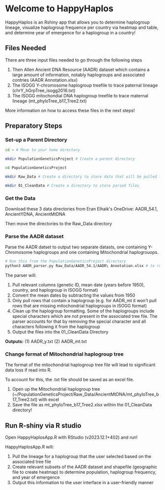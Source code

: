 # Welcome to HappyHaplos
HappyHaplos is an Rshiny app that allows you to determine haplogroup lineage, visualize haplogroup frequence per country via heatmap and table, and determine year of emergence for a haplogroup in a country!

## Files Needed
There are three input files needed to go through the following steps
1. Then Allen Ancient DNA Resource (AADR) dataset which contains a large amount of information, notably haplogroups and associated contries (AADR Annotation.xlsx)
2. The ISOGG Y-chromosome haplogroup treefile to trace paternal lineage (chrY_hGrpTree_isogg2016.txt)
3. The ISOGG mitochondial DNA haplogroup treefile to trace maternal lineage (mt_phyloTree_b17_Tree2.txt)

More information on how to access these files in the next steps!

## Preparatory Steps

### Set-up a Parent Directory
```bash
cd ~ # Move to your home directory

mkdir PopulationGeneticsProject # Create a parent directory

cd PopulationGeneticsProject

mkdir Raw_Data # Create a directory to store data that will be pulled from Eran's onedrive

mkdir 01_CleanData # Create a directory to store parsed files
```

### Get the Data
Download these 3 data directories from Eran Elhaik's OneDrive: AADR_54.1, AncientYDNA, AncientMtDNA

Then move the directories to the Raw_Data directory

### Parse the AADR dataset
Parse the AADR datset to output two separate datasts, one containing Y-Chromosome haplogroups and one containing Mitochondrial haplogrouops. 

```bash
# Run this from the PopulationGeneticsProject directory
python3 AADR_parser.py Raw_Data/AADR_54.1/AADR\ Annotation.xlsx # to run on mac, adjust how Annotation file name is written if necessary
```

The parser will:
1. Pull relevant columns (genetic ID, mean date (years before 1950), country, and haplogroup in ISOGG format)
2. Convert the mean dates by subtracting the values from 1950
2. Only pull rows that contain a haplogroup (e.g. for AADR_mt it won't pull rows that are missing mitochondrial haplogroups in ISOGG format)
3. Clean up the haplogroup formatting. Some of the haplogroups include special characters which are not present in the associated tree file. The parser accounts for that by removing the special character and all characters following it from the haplogroup
4. Output the files into the 01_CleanData Directory

**Outputs:** (1) AADR_y.txt (2) AADR_mt.txt

### Change format of Mitochondrial haplogroup tree
The format of the mitochondrial haplogroup tree file will lead to significant data loss if read into R.

To account for this, the .txt file should be saved as an excel file. 
1. Open up the Mitochondrial haplogroup tree (~/PopulationGeneticsProject/Raw_Data/AncientMtDNA/mt_phyloTree_b17_Tree2.txt) with excel
2. Save the file as mt_phyloTree_b17_Tree2.xlsx within the 01_CleanData directory!

## Run R-shiny via R studio
Open HappyHaplosApp.R with RStudio (v2023.12.1+402) and run!

HappyHaplosApp.R will:
1. Pull the lineage for a haplogroup that the user selected based on the associated tree file
2. Create relevant subsets of the AADR dataset and shapefile (geographic file to create heatmap) to determine population, haplogroup frequency, and year of emergence
3. Output this information to the user interface in a user-friendly manner

